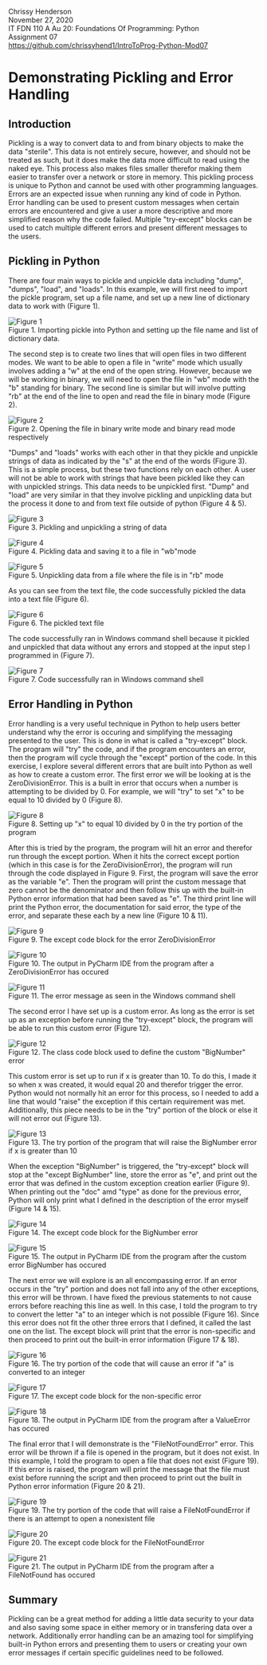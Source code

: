 Chrissy Henderson  
November 27, 2020  
IT FDN 110 A Au 20: Foundations Of Programming: Python  
Assignment 07  
https://github.com/chrissyhend1/IntroToProg-Python-Mod07  
# Demonstrating Pickling and Error Handling  

## Introduction
Pickling is a way to convert data to and from binary objects to make the data "sterile". This data is not entirely secure, however, and should not be treated as such, but it does make the data more difficult to read using the naked eye. This process also makes files smaller therefor making them easier to transfer over a network or store in memory. This pickling process is unique to Python and cannot be used with other programming languages.  
Errors are an expected issue when running any kind of code in Python. Error handling can be used to present custom messages when certain errors are encountered and give a user a more descriptive and more simplified reason why the code failed. Multiple "try-except" blocks can be used to catch multiple different errors and present different messages to the users. 

## Pickling in Python  
There are four main ways to pickle and unpickle data including "dump", "dumps", "load", and "loads". In this example, we will first need to import the pickle program, set up a file name, and set up a new line of dictionary data to work with (Figure 1).

![Figure 1](https://github.com/chrissyhend1/IntroToProg-Python-Mod07/blob/main/docs/Fig1.PNG "Figure1")  
Figure 1. Importing pickle into Python and setting up the file name and list of dictionary data.

The second step is to create two lines that will open files in two different modes. We want to be able to open a file in "write" mode which usually involves adding a "w" at the end of the open string. However, because we will be working in binary, we will need to open the file in "wb" mode with the "b" standing for binary. The second line is similar but will involve putting "rb" at the end of the line to open and read the file in binary mode (Figure 2).

![Figure 2](https://github.com/chrissyhend1/IntroToProg-Python-Mod07/blob/main/docs/Fig2.PNG "Figure2")  
Figure 2. Opening the file in binary write mode and binary read mode respectively

"Dumps" and "loads" works with each other in that they pickle and unpickle strings of data as indicated by the "s" at the end of the words (Figure 3). This is a simple process, but these two functions rely on each other. A user will not be able to work with strings that have been pickled like they can with unpickled strings. This data needs to be unpickled first. "Dump" and "load" are very similar in that they involve pickling and unpickling data but the process it done to and from text file outside of python (Figure 4 & 5). 

![Figure 3](https://github.com/chrissyhend1/IntroToProg-Python-Mod07/blob/main/docs/Fig3.PNG "Figure3")  
Figure 3. Pickling and unpickling a string of data

![Figure 4](https://github.com/chrissyhend1/IntroToProg-Python-Mod07/blob/main/docs/Fig4.PNG "Figure4")  
Figure 4. Pickling data and saving it to a file in "wb"mode  

![Figure 5](https://github.com/chrissyhend1/IntroToProg-Python-Mod07/blob/main/docs/Fig5.PNG "Figure5")  
Figure 5. Unpickling data from a file where the file is in "rb" mode

As you can see from the text file, the code successfully pickled the data into a text file (Figure 6).

![Figure 6](https://github.com/chrissyhend1/IntroToProg-Python-Mod07/blob/main/docs/Fig6.PNG "Figure6")  
Figure 6. The pickled text file

The code successfully ran in Windows command shell because it pickled and unpickled that data without any errors and stopped at the input step I programmed in (Figure 7).

![Figure 7](https://github.com/chrissyhend1/IntroToProg-Python-Mod07/blob/main/docs/Fig7.PNG "Figure7")  
Figure 7. Code successfully ran in Windows command shell

## Error Handling in Python
Error handling is a very useful technique in Python to help users better understand why the error is occuring and simplifying the messaging presented to the user. This is done in what is called a "try-except" block. The program will "try" the code, and if the program encounters an error, then the program will cycle through the "except" portion of the code. In this exercise, I explore several different errors that are built into Python as well as how to create a custom error.
The first error we will be looking at is the ZeroDivisionError. This is a built in error that occurs when a number is attempting to be divided by 0. For example, we will "try" to set "x" to be equal to 10 divided by 0 (Figure 8).

![Figure 8](https://github.com/chrissyhend1/IntroToProg-Python-Mod07/blob/main/docs/Fig8.PNG "Figure8")  
Figure 8. Setting up "x" to equal 10 divided by 0 in the try portion of the program

After this is tried by the program, the program will hit an error and therefor run through the except portion. When it hits the correct except portion (which in this case is for the ZeroDivisionError), the program will run through the code displayed in Figure 9. First, the program will save the error as the variable "e". Then the program will print the custom message that zero cannot be the denominator and then follow this up with the built-in Python error information that had been saved as "e". The third print line will print the Python error, the documentation for said error, the type of the error, and separate these each by a new line (Figure 10 & 11).


![Figure 9](https://github.com/chrissyhend1/IntroToProg-Python-Mod07/blob/main/docs/Fig9.PNG "Figure9")  
Figure 9. The except code block for the error ZeroDivisionError

![Figure 10](https://github.com/chrissyhend1/IntroToProg-Python-Mod07/blob/main/docs/Fig10.PNG "Figure10")  
Figure 10. The output in PyCharm IDE from the program after a ZeroDivisionError has occured

![Figure 11](https://github.com/chrissyhend1/IntroToProg-Python-Mod07/blob/main/docs/Fig11.PNG "Figure11")  
Figure 11. The error message as seen in the Windows command shell

The second error I have set up is a custom error. As long as the error is set up as an exception before running the "try-except" block, the program will be able to run this custom error (Figure 12).

![Figure 12](https://github.com/chrissyhend1/IntroToProg-Python-Mod07/blob/main/docs/Fig12.PNG "Figure12")  
Figure 12. The class code block used to define the custom "BigNumber" error

This custom error is set up to run if x is greater than 10. To do this, I made it so when x was created, it would equal 20 and therefor trigger the error. Python would not normally hit an error for this process, so I needed to add a line that would "raise" the exception if this certain requirement was met. Additionally, this piece needs to be in the "try" portion of the block or else it will not error out (Figure 13).

![Figure 13](https://github.com/chrissyhend1/IntroToProg-Python-Mod07/blob/main/docs/Fig13.PNG "Figure13")  
Figure 13. The try portion of the program that will raise the BigNumber error if x is greater than 10

When the exception "BigNumber" is triggered, the "try-except" block will stop at the "except BigNumber" line, store the error as "e", and print out the error that was defined in the custom exception creation earlier (Figure 9). When printing out the "doc" amd "type" as done for the previous error, Python will only print what I defined in the description of the error myself (Figure 14 & 15).

![Figure 14](https://github.com/chrissyhend1/IntroToProg-Python-Mod07/blob/main/docs/Fig14.PNG "Figure14")  
Figure 14. The except code block for the BigNumber error

![Figure 15](https://github.com/chrissyhend1/IntroToProg-Python-Mod07/blob/main/docs/Fig15.PNG "Figure15")  
Figure 15. The output in PyCharm IDE from the program after the custom error BigNumber has occured

The next error we will explore is an all encompassing error. If an error occurs in the "try" portion and does not fall into any of the other exceptions, this error will be thrown. I have fixed the previous statements to not cause errors before reaching this line as well. In this case, I told the program to try to convert the letter "a" to an integer which is not possible (Figure 16). Since this error does not fit the other three errors that I defined, it called the last one on the list. The except block will print that the error is non-specific and then proceed to print out the built-in error information (Figure 17 & 18).

![Figure 16](https://github.com/chrissyhend1/IntroToProg-Python-Mod07/blob/main/docs/Fig16.PNG "Figure16")  
Figure 16. The try portion of the code that will cause an error if "a" is converted to an integer

![Figure 17](https://github.com/chrissyhend1/IntroToProg-Python-Mod07/blob/main/docs/Fig17.PNG "Figure17")  
Figure 17. The except code block for the non-specific error

![Figure 18](https://github.com/chrissyhend1/IntroToProg-Python-Mod07/blob/main/docs/Fig18.PNG "Figure18")  
Figure 18. The output in PyCharm IDE from the program after a ValueError has occured

The final error that I will demonstrate is the "FileNotFoundError" error. This error will be thrown if a file is opened in the program, but it does not exist. In this example, I told the program to open a file that does not exist (Figure 19). If this error is raised, the program will print the message that the file must exist before running the script and then proceed to print out the built in Python error information (Figure 20 & 21).

![Figure 19](https://github.com/chrissyhend1/IntroToProg-Python-Mod07/blob/main/docs/Fig19.PNG "Figure19")  
Figure 19. The try portion of the code that will raise a FileNotFoundError if there is an attempt to open a nonexistent file

![Figure 20](https://github.com/chrissyhend1/IntroToProg-Python-Mod07/blob/main/docs/Fig20.PNG "Figure20")  
Figure 20. The except code block for the FileNotFoundError

![Figure 21](https://github.com/chrissyhend1/IntroToProg-Python-Mod07/blob/main/docs/Fig21.PNG "Figure21")  
Figure 21. The output in PyCharm IDE from the program after a FileNotFound has occured  

## Summary  
Pickling can be a great method for adding a little data security to your data and also saving some space in either memory or in transfering data over a network. Additionally error handling can be an amazing tool for simplifying built-in Python errors and presenting them to users or creating your own error messages if certain specific guidelines need to be followed.
